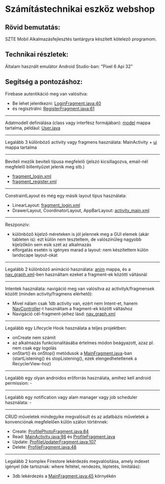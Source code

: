 # Számítástechnikai eszköz webshop

## Rövid bemutatás:
SZTE Mobil Alkalmazásfejlesztés tantárgyra készített kötelező programom.
## Technikai részletek:
Általam használt emulátor Android Studio-ban: "Pixel 6 Api 32"
## Segítség a pontozáshoz:
Firebase autentikáció meg van valósítva:
- Be lehet jelentkezni: [LoginFragment.java:40](https://github.com/Peter61045720/Computer-Webshop-Android/blob/master/app/src/main/java/com/example/computerwebshop/ui/LoginFragment.java#L40)
- és regisztrálni: [RegisterFragment.java:61](https://github.com/Peter61045720/Computer-Webshop-Android/blob/master/app/src/main/java/com/example/computerwebshop/ui/RegisterFragment.java#L61)

---

Adatmodell definiálása (class vagy interfész formájában): [model](https://github.com/Peter61045720/Computer-Webshop-Android/tree/master/app/src/main/java/com/example/computerwebshop/model) mappa tartalma, például: [User.java](https://github.com/Peter61045720/Computer-Webshop-Android/blob/master/app/src/main/java/com/example/computerwebshop/model/User.java)

---

Legalább 3 különböző activity vagy fragmens használata: MainActivity + [ui](https://github.com/Peter61045720/Computer-Webshop-Android/tree/master/app/src/main/java/com/example/computerwebshop/ui) mappa tartalma

---

Beviteli mezők beviteli típusa megfelelő (jelszó kicsillagozva, email-nél megfelelő billentyűzet jelenik meg stb.) 
- [fragment_login.xml](https://github.com/Peter61045720/Computer-Webshop-Android/blob/master/app/src/main/res/layout/fragment_login.xml)
- [fragment_register.xml](https://github.com/Peter61045720/Computer-Webshop-Android/blob/master/app/src/main/res/layout/fragment_register.xml)

---

ConstraintLayout és még egy másik layout típus használata:
- LinearLayout: [fragment_login.xml](https://github.com/Peter61045720/Computer-Webshop-Android/blob/master/app/src/main/res/layout/fragment_login.xml)
- DrawerLayout, CoordinatorLayout, AppBarLayout: [activity_main.xml](https://github.com/Peter61045720/Computer-Webshop-Android/blob/master/app/src/main/res/layout/activity_main.xml)

---

Reszponzív:
- különböző kijelző méreteken is jól jelennek meg a GUI elemek (akár tableten is): ezt külön nem teszteltem, de valószínűleg nagyobb kijelzőkön sem esik szét az alkalmazás
- elforgatás esetén is igényes marad a layout: nem készítettem külön landscape layout-okat

---

Legalább 2 különböző animáció használata: [anim](https://github.com/Peter61045720/Computer-Webshop-Android/tree/master/app/src/main/res/anim) mappa, és a [nav_graph.xml](https://github.com/Peter61045720/Computer-Webshop-Android/blob/master/app/src/main/res/navigation/nav_graph.xml)-ben használtam ezeket a fragment-ek közötti váltásnál

---

Intentek használata: navigáció meg van valósítva az activityk/fragmensek között (minden activity/fragmens elérhető):
- Mivel nálam csak 1db activity van, ezért nem Intent-et, hanem [NavController](https://developer.android.com/reference/androidx/navigation/NavController)-t használtam a fragment-ek között váltáshoz
- Navigáció cél-fragment-jeihez lásd: [nav_graph.xml](https://github.com/Peter61045720/Computer-Webshop-Android/blob/master/app/src/main/res/navigation/nav_graph.xml)

---

Legalább egy Lifecycle Hook használata a teljes projektben:
- onCreate nem számít
- az alkalmazás funkcionalitásába értelmes módon beágyazott, azaz pl. nem csak egy logolás
- onStart() és onStop() metódusok a [MainFragment.java](https://github.com/Peter61045720/Computer-Webshop-Android/blob/master/app/src/main/java/com/example/computerwebshop/ui/MainFragment.java)-ban (startListening() és stopListening(), ezek elengedhetetlenek a RecyclerView-hoz)

---

Legalább egy olyan androidos erőforrás használata, amihez kell android permission: -

---

Legalább egy notification vagy alam manager vagy job scheduler használata: -

---

CRUD műveletek mindegyike megvalósult és az adatbázis műveletek a konvenciónak megfelelően külön szálon történnek:
- Create: [ProfilePhotoFragment.java:84](https://github.com/Peter61045720/Computer-Webshop-Android/blob/master/app/src/main/java/com/example/computerwebshop/ui/ProfilePhotoFragment.java#L84)
- Read: [MainActivity.java:98](https://github.com/Peter61045720/Computer-Webshop-Android/blob/master/app/src/main/java/com/example/computerwebshop/MainActivity.java#L98) és [ProfileFragment.java](https://github.com/Peter61045720/Computer-Webshop-Android/blob/master/app/src/main/java/com/example/computerwebshop/ui/ProfileFragment.java)
- Update: [ProfileUpdaterFragment.java:107](https://github.com/Peter61045720/Computer-Webshop-Android/blob/master/app/src/main/java/com/example/computerwebshop/ui/ProfileUpdaterFragment.java#L107)
- Delete: [ProfileFragment.java:48](https://github.com/Peter61045720/Computer-Webshop-Android/blob/master/app/src/main/java/com/example/computerwebshop/ui/ProfileFragment.java#L48)

---

Legalább 2 komplex Firestore lekérdezés megvalósítása, amely indexet igényel (ide tartoznak: where feltétel, rendezés, léptetés, limitálás): 
- 3db lekérdezés a [MainFragment.java:45](https://github.com/Peter61045720/Computer-Webshop-Android/blob/master/app/src/main/java/com/example/computerwebshop/ui/MainFragment.java#L45) környékén